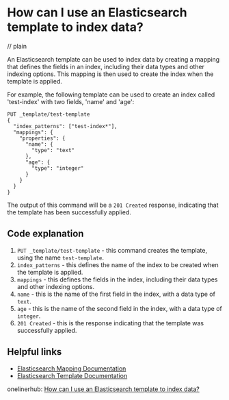 # How can I use an Elasticsearch template to index data?
// plain

An Elasticsearch template can be used to index data by creating a mapping that defines the fields in an index, including their data types and other indexing options. This mapping is then used to create the index when the template is applied.

For example, the following template can be used to create an index called 'test-index' with two fields, 'name' and 'age':
```
PUT _template/test-template
{
  "index_patterns": ["test-index*"],
  "mappings": {
    "properties": {
      "name": {
        "type": "text"
      },
      "age": {
        "type": "integer"
      }
    }
  }
}
```

The output of this command will be a `201 Created` response, indicating that the template has been successfully applied.

## Code explanation


1. `PUT _template/test-template` - this command creates the template, using the name `test-template`.
2. `index_patterns` - this defines the name of the index to be created when the template is applied.
3. `mappings` - this defines the fields in the index, including their data types and other indexing options.
4. `name` - this is the name of the first field in the index, with a data type of `text`.
5. `age` - this is the name of the second field in the index, with a data type of `integer`.
6. `201 Created` - this is the response indicating that the template was successfully applied.

## Helpful links

- [Elasticsearch Mapping Documentation](https://www.elastic.co/guide/en/elasticsearch/reference/current/mapping.html)
- [Elasticsearch Template Documentation](https://www.elastic.co/guide/en/elasticsearch/reference/current/index-templates.html)

onelinerhub: [How can I use an Elasticsearch template to index data?](https://onelinerhub.com/elasticsearch/how-can-i-use-an-elasticsearch-template-to-index-data)